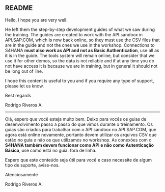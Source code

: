 ## README

Hello, I hope you are very well.

He left them the step-by-step development guides of what we saw during the training.
The guides are created to work with the API sandbox in API.SAP.COM, which is now back online, so they must use the CSV files that are in the guide and not the ones we use in the workshop.
Connections to S4HANA **must also work as API and not as Basic Authentication**, use all as it is in the guide.
The tools system will remain online, but consider that we use it for other demos, so the data is not reliable and if at any time you do not have access it is because we are in training, but in general it should not be long out of line.

I hope this content is useful to you and if you require any type of support, please let us know.

Best regards

Rodrigo Riveros A.

---

Olá, espero que você esteja muito bem.
Deixo para vocês os guias de desenvolvimento passo a passo do que vimos durante o treinamento.
Os guias são criados para trabalhar com o API sandbox no API.SAP.COM, que agora está online novamente, portanto devem utilizar os arquivos CSV que estão no guia e não os que utilizamos no workshop.
As conexões com o **S4HANA também devem funcionar como API e não como Autenticação Básica**, use como está no guia.
fora de linha.

Espero que este conteúdo seja útil para você e caso necessite de algum tipo de suporte, avise-nos.

Atenciosamente

Rodrigo Riveros A.

